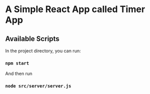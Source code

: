 # A Simple React App called Timer App

## Available Scripts

In the project directory, you can run:

### `npm start`

And then run
### `node src/server/server.js`